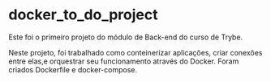 # docker_to_do_project

Este foi o primeiro projeto do módulo de Back-end do curso de Trybe.

Neste projeto, foi trabalhado como conteinerizar aplicações, criar conexões entre elas,e orquestrar seu funcionamento através do Docker.
Foram criados Dockerfile e docker-compose.
